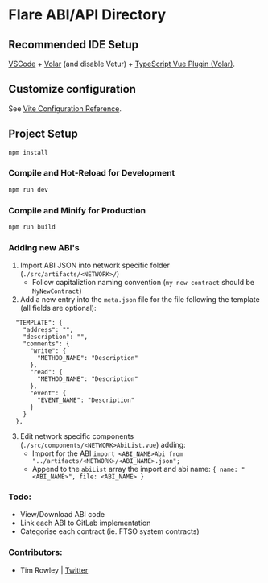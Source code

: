 # Flare ABI/API Directory

## Recommended IDE Setup

[VSCode](https://code.visualstudio.com/) + [Volar](https://marketplace.visualstudio.com/items?itemName=Vue.volar) (and disable Vetur) + [TypeScript Vue Plugin (Volar)](https://marketplace.visualstudio.com/items?itemName=Vue.vscode-typescript-vue-plugin).

## Customize configuration

See [Vite Configuration Reference](https://vitejs.dev/config/).

## Project Setup

```sh
npm install
```

### Compile and Hot-Reload for Development

```sh
npm run dev
```

### Compile and Minify for Production

```sh
npm run build
```

### Adding new ABI's

1. Import ABI JSON into network specific folder (`./src/artifacts/<NETWORK>/`)
   - Follow capitaliztion naming convention (`my new contract` should be `MyNewContract`)
2. Add a new entry into the `meta.json` file for the file following the template (all fields are optional):

```
  "TEMPLATE": {
    "address": "",
    "description": "",
    "comments": {
      "write": {
        "METHOD_NAME": "Description"
      },
      "read": {
        "METHOD_NAME": "Description"
      },
      "event": {
        "EVENT_NAME": "Description"
      }
    }
  },
```

3. Edit network specific components (`./src/components/<NETWORK>AbiList.vue`) adding:
   - Import for the ABI `import <ABI_NAME>Abi from "../artifacts/<NETWORK>/<ABI_NAME>.json";`
   - Append to the `abiList` array the import and abi name: `{ name: "<ABI_NAME>", file: <ABI_NAME> }`

### Todo:

- View/Download ABI code
- Link each ABI to GitLab implementation
- Categorise each contract (ie. FTSO system contracts)

### Contributors:

- Tim Rowley | [Twitter](https://twitter.com/timrowley_au)
